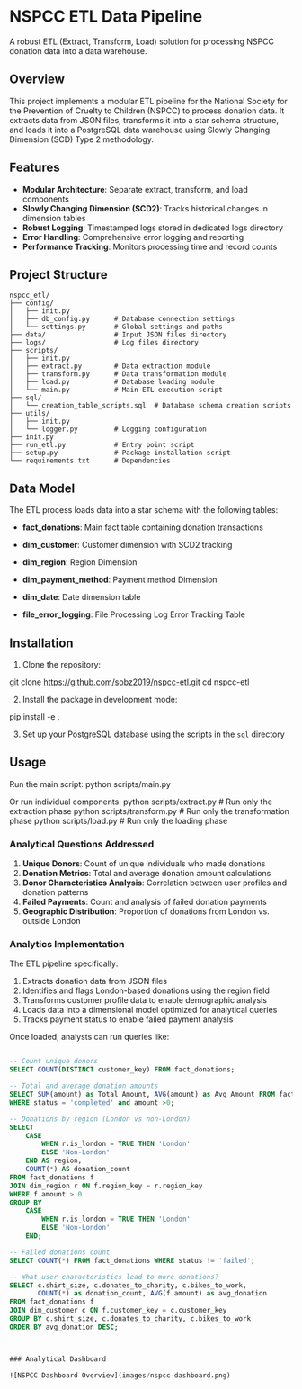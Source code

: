 # NSPCC ETL Data Pipeline

A robust ETL (Extract, Transform, Load) solution for processing NSPCC donation data into a data warehouse.

## Overview

This project implements a modular ETL pipeline for the National Society for the Prevention of Cruelty to Children (NSPCC) to process donation data. It extracts data from JSON files, transforms it into a star schema structure, and loads it into a PostgreSQL data warehouse using Slowly Changing Dimension (SCD) Type 2 methodology.

## Features

- **Modular Architecture**: Separate extract, transform, and load components
- **Slowly Changing Dimension (SCD2)**: Tracks historical changes in dimension tables
- **Robust Logging**: Timestamped logs stored in dedicated logs directory
- **Error Handling**: Comprehensive error logging and reporting
- **Performance Tracking**: Monitors processing time and record counts

## Project Structure
```
nspcc_etl/
├── config/
│   ├── init.py
│   ├── db_config.py      # Database connection settings
│   └── settings.py       # Global settings and paths
├── data/                 # Input JSON files directory
├── logs/                 # Log files directory
├── scripts/
│   ├── init.py
│   ├── extract.py        # Data extraction module
│   ├── transform.py      # Data transformation module
│   ├── load.py           # Database loading module
│   └── main.py           # Main ETL execution script
├── sql/
│   └── creation_table_scripts.sql  # Database schema creation scripts
├── utils/
│   ├── init.py
│   └── logger.py         # Logging configuration
├── init.py
├── run_etl.py            # Entry point script
├── setup.py              # Package installation script
└── requirements.txt      # Dependencies
```


## Data Model

The ETL process loads data into a star schema with the following tables:

- **fact_donations**: Main fact table containing donation transactions
- **dim_customer**: Customer dimension with SCD2 tracking
- **dim_region**: Region Dimension
- **dim_payment_method**: Payment method Dimension
- **dim_date**: Date dimension table

 - **file_error_logging**: File Processing Log Error Tracking Table

## Installation

1. Clone the repository:

git clone https://github.com/sobz2019/nspcc-etl.git
cd nspcc-etl

2. Install the package in development mode:

pip install -e .

3. Set up your PostgreSQL database using the scripts in the `sql` directory

## Usage

Run the main script:
python scripts/main.py

Or run individual components:
python scripts/extract.py  # Run only the extraction phase
python scripts/transform.py  # Run only the transformation phase
python scripts/load.py  # Run only the loading phase



### Analytical Questions Addressed

1. **Unique Donors**: Count of unique individuals who made donations
2. **Donation Metrics**: Total and average donation amount calculations
3. **Donor Characteristics Analysis**: Correlation between user profiles and donation patterns
4. **Failed Payments**: Count and analysis of failed donation payments
5. **Geographic Distribution**: Proportion of donations from London vs. outside London

### Analytics Implementation

The ETL pipeline specifically:

1. Extracts donation data from JSON files
2. Identifies and flags London-based donations using the region field
3. Transforms customer profile data to enable demographic analysis
4. Loads data into a dimensional model optimized for analytical queries
5. Tracks payment status to enable failed payment analysis

Once loaded, analysts can run queries like:

```sql

-- Count unique donors
SELECT COUNT(DISTINCT customer_key) FROM fact_donations;

-- Total and average donation amounts
SELECT SUM(amount) as Total_Amount, AVG(amount) as Avg_Amount FROM fact_donations 
WHERE status = 'completed' and amount >0;

-- Donations by region (London vs non-London)
SELECT 
    CASE 
        WHEN r.is_london = TRUE THEN 'London'
        ELSE 'Non-London'
    END AS region,
    COUNT(*) AS donation_count
FROM fact_donations f
JOIN dim_region r ON f.region_key = r.region_key
WHERE f.amount > 0
GROUP BY 
    CASE 
        WHEN r.is_london = TRUE THEN 'London'
        ELSE 'Non-London'
    END;

-- Failed donations count
SELECT COUNT(*) FROM fact_donations WHERE status != 'failed';

-- What user characteristics lead to more donations? 
SELECT c.shirt_size, c.donates_to_charity, c.bikes_to_work,
       COUNT(*) as donation_count, AVG(f.amount) as avg_donation
FROM fact_donations f
JOIN dim_customer c ON f.customer_key = c.customer_key
GROUP BY c.shirt_size, c.donates_to_charity, c.bikes_to_work
ORDER BY avg_donation DESC;



### Analytical Dashboard

![NSPCC Dashboard Overview](images/nspcc-dashboard.png)